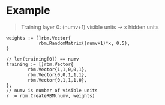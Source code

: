 # Example

> Training layer 0: (numv+1) visible units -> x hidden units

    weights := []rbm.Vector{
                rbm.RandomMatrix((numv+1)*x, 0.5),
    }

    // len(training[0]) == numv
    training := []rbm.Vector{
            rbm.Vector{1,1,0,0,1},
            rbm.Vector{0,0,1,1,1},
            rbm.Vector{0,1,1,1,0},
    };
    // numv is number of visible units
    r := rbm.CreateRBM(numv, weights)
